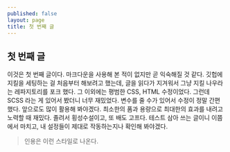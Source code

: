 ```yaml
---
published: false
layout: page
title: 첫 번째 글
---
```

## 첫 번째 글

이것은 첫 번째 글이다. 마크다운을 사용해 본 적이 없지만 곧 익숙해질 것 같다. 깃헙에 지킬을 세팅하는 걸 처음부터 해보려고 했는데, 글을 읽다가 지겨워서 그냥 지킬 나우라는 레파지토리를 포크 했다. 그 이외에는 평범한 CSS, HTML 수정이었다. 그런데 SCSS 라는 게 있어서 봤더니 너무 재밌었다. 변수를 줄 수가 있어서 수정이 정말 간편했다. 앞으로도 많이 활용해 봐야겠다. 최소한의 품과 용량으로 최대한의 효과를 내려고 노력할 때 재밌다. 졸려서 횡성수설이고, 또 배도 고프다. 테스트 삼아 쓰는 글이니 이쯤에서 마치고, 내 설정들이 제대로 작동하는지나 확인해 봐야겠다.

> 인용은 이런 스타일로 나온다.
